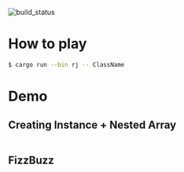 ![build_status](https://travis-ci.org/rchaser53/rj.svg?branch=master)

# How to play

```sh
$ cargo run --bin rj -- ClassName
```

# Demo

## Creating Instance + Nested Array
<img alt="" src="https://github.com/rchaser53/rj/blob/master/NestLoop.gif" >

## FizzBuzz
<img alt="" src="https://github.com/rchaser53/rj/blob/master/fizzbuzz.gif" >
